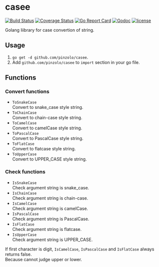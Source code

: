 # casee

[![Build Status](https://travis-ci.org/pinzolo/casee.png)](http://travis-ci.org/pinzolo/casee)
[![Coverage Status](https://coveralls.io/repos/github/pinzolo/casee/badge.svg?branch=master)](https://coveralls.io/github/pinzolo/casee?branch=master)
[![Go Report Card](https://goreportcard.com/badge/github.com/pinzolo/casee)](https://goreportcard.com/report/github.com/pinzolo/casee)
[![Godoc](http://img.shields.io/badge/godoc-reference-blue.svg)](https://godoc.org/github.com/pinzolo/casee)
[![license](http://img.shields.io/badge/license-MIT-blue.svg)](https://raw.githubusercontent.com/pinzolo/casee/master/LICENSE)

Golang liibrary for case convertion of string.

## Usage

1. `go get -d github.com/pinzolo/casee`.
2. Add `github.com/pinzolo/casee` to `import` section in your go file.

## Functions

### Convert functions

* `ToSnakeCase`  
  Convert to snake_case style string.
* `ToChainCase`  
  Convert to chain-case style string.
* `ToCamelCase`  
  Convert to camelCase style string.
* `ToPascalCase`  
  Convert to PascalCase style string.
* `ToFlatCase`  
  Convert to flatcase style string.
* `ToUpperCase`  
  Convert to UPPER_CASE style string.

### Check functions

* `IsSnakeCase`  
  Check argument string is snake_case.
* `IsChainCase`  
  Check argument string is chain-case.
* `IsCamelCase`  
  Check argument string is camelCase.
* `IsPascalCase`  
  Check argument string is PascalCase.
* `IsFlatCase`  
  Check argument string is flatcase.
* `IsUpperCase`  
  Check argument string is UPPER_CASE.

If first character is digit, `IsCamelCase`, `IsPascalCase` and `IsFlatCase` always returns false.  
Because cannot judge upper or lower.
